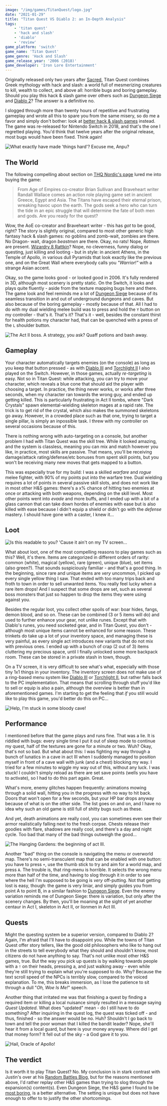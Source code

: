 ```yaml
---
image: "/img/games/TitanQuest/logo.jpg"
date: "2021-01-29"
title: "Titan Quest VS Diablo 2: an In-Depth Analysis"
tags:
    - 'titan quest'
    - 'hack and slash'
    - 'diablo'
    - 'review'
game_platform: 'switch'
game_name: 'Titan Quest'
game_genre: 'Hack and Slash'
game_release_year: '2006 (2018)'
game_developer: 'Iron Lore Entertainment'
---
```


Originally released only two years after [Sacred](/articles/reviews/sacred), Titan Quest combines Greek mythology with hack and slash: a world full of mesmerizing creatures to kill, wealth to collect, and above all: horrible bugs and boring gameplay. Should you play this hack & slash game over others such as [Dungeon Siege](/articles/reviews/dungeon-siege) and [Diablo 2](/articles/retrospectives/diablo-2)? The answer is a definitive no.

I slogged through more than twenty hours of repetitive and frustrating gameplay and wrote all this to spare you from the same misery, so do me a favor and simply don't bother: look at [better hack & slash games](/articles/features/the-best-and-worst-retro-hack-and-slash-games/) instead. The game was re-released for Nintendo Switch in 2018, and that's the one I regretted playing. You'd think that twelve years after the original release, most bugs would have been fixed. Think again!

![](/img/games/TitanQuest/nile.jpg "What exactly have made 'things hard'? Excuse me, Anpu?")

## The World

The following compelling about section on [THQ Nordic's page](https://www.thqnordic.com/article/titan-quest-coming-all-current-gen-console-platforms-2018) lured me into buying the game:

> From Age of Empires co-creator Brian Sullivan and Braveheart writer Randall Wallace comes an action role playing game set in ancient Greece, Egypt and Asia. The Titans have escaped their eternal prison, wreaking havoc upon the earth. The gods seek a hero who can turn the tide in an epic struggle that will determine the fate of both men and gods. Are you ready for the quest?

Wow, the AoE co-creator and Braveheart writer - this has _got_ to be good, right? The story is slightly original, compared to most other generic high fantasy hack & slash games: no goblins and zomb-wait, zombies are there. No Dragon- wait, dragon _beastmen_ are there. Okay, no rats! Nope, _Ratmen_ are present. [Wizardry 8 Rattkin](/tags/wizardry8)? Nope, no cleverness, funny dialog or questing, just killing and looting - but in style: in ancient Athens, in the Temple of Apollo, in various dull Pyramids that look exactly like the previous one, and on the Great Wall where everybody calls you _"Warrior!"_ with a strange Asian accent. 

Okay, so the game looks good - or looked good in 2006. It's fully rendered in 3D, although most scenery is pretty static. On the Switch, it looks and plays quite fluently - aside from the texture mapping bugs here and there. The game look and feel reminds me a lot of [Dungeon Siege](/articles/reviews/dungeon-siege) because of its seamless transition in and out of underground dungeons and caves. But also because of the boring gameplay - mostly because of that. All I had to do with my dual wielding melee build was to press and hold the `Y` button on my controller - that's it. That's it? That's it - well, besides the constant thirst for health potions my character had, that can be quenched with a press of the `L` shoulder button. 

![](/img/games/TitanQuest/boss.jpg "The Act II boss. A strategy, you ask? Quaff potions and bash away.")

## Gameplay

Your character automatically targets enemies (on the console) as long as you keep that button pressed - as with [Diablo III](/articles/reviews/diablo-3) and [Torchlight II](/articles/reviews/torchlight-2) I also played on the Switch. However, in those games, actually _re-targeting_ is easy. Not so in Titan Quest: while attacking, you can try to move your character, which reveals a blue cone that should aid the player with choosing a target. In practice, the thing never works, or works after three seconds, when my character ran towards the wrong guy, and ended up getting killed. This is particularly frustrating in Act II tombs, where "Dark Crystals" spawn elemental-wielding skeleton mages at a rapid rate. The trick is to get rid of the crystal, which also makes the summoned skeletons go away. However, in a crowded place such as that one, trying to target a single pillar, is simply an inpossible task. I threw with my controller on several occasions because of this. 

There is nothing wrong with auto-targeting on a console, but another problem I had with Titan Quest was the skill tree. While it looked amazing, and the system is classless, meaning you can mix and match however you like, in practice, most skills are passive. That means, you'll be receiving damage/attack rating/defense/etc bonuses from spent skill points, but you won't be receiving many new moves that gets mapped to a button. 

This was especially true for my build: I was a skilled _warfare_ and _rogue_ melee fighter, with 90% of my points put into the warfare tree. Dual wielding requires a lot of points in several passive skill slots, and does not work like in most other H&S games: there's a x% chance of hitting two enemies at once or attacking with both weapons, depending on the skill level. Most other points went into _evade_ and more buffs, and I ended up with a bit of a glass cannon that can take down hordes of enemies with ease but is also killed with ease because I didn't equip a shield or didn't go with the _defense_ mastery. I should have gone with a caster, I knew it... 

## Loot

![](/img/games/TitanQuest/loot.jpg "Is this readable to you? 'Cause it ain't on my TV screen...")

What about loot, one of the most compelling reasons to play games such as this? Well, it's there. Items are categorized in different orders of rarity: common (white), magical (yellow), rare (green), unique (blue), set items (also green?). That sounds suspiciously familiar - and that's a good thing. In the beginning, since rare and unique items are _very_ uncommon, I picked up every single yellow thing I saw. That ended with too many trips back and froth to town in order to sell unwanted items. You really feel lucky when a rare item drops! And I suspect that some drops are set, such as several boss monsters that just so happen to drop the items they were using against you. 

Besides the regular loot, you collect other spoils of war: boar hides, fangs, demon blood, and so on. These can be combined (3 or 5 items will do) and used to further enhance your gear, not unlike runes. Except that with Diablo's runes, you need socketed gear, and in Titan Quest, you don't - although most unique items cannot be enhanced for some reason. These trinkets do take up a lot of your inventory space, and managing these is very painful, as every single act introduces new variants that do not mix with previous ones. I ended up with a bunch of crap (2 out of 3) items cluttering my precious space, until I finally unlocked some more backpack room. These can be stored in a private stash in town, though. 

On a TV screen, it is very difficult to see what's what, especially with those tiny 1x1 things in your inventory. The inventory screen does not make use of a ring-based menu system like [Diablo III](/articles/reviews/diablo-3) or [Torchlight II](/articles/reviews/torchlight-2), but rather falls back to the PC implementation. That means that scrolling through stuff you'd like to sell or equip is also a pain, although the overview is better than in aforementioned games. I'm starting to get the feeling that _if_ you still would like to play this game, you'd better do this on PC... 

![](/img/games/TitanQuest/stuck.jpg "Help, I'm stuck in some bloody cave!")

## Performance

I mentioned before that the game plays and runs fine. That was a lie. It is riddled with bugs: every single time I put it out of sleep mode to continue my quest, half of the textures are gone for a minute or two. Wuh? Okay, that's not so bad. But what about this: I was fighting my way through a bunch of lunatics in a cave in act III when I suddenly managed to position myself in front of a cave wall with junk (and a chest) blocking my way. I tried for a few minutes to wiggle my way out of this, without any luck. I was stuck! I couldn't simply reload as there are set save points (wells you have to activate), so I had to do this part again. Great. 

What's more, enemy glitches happen frequently: animations mowing through a solid wall, hitting you in the progress with no way to hit back. Doors that won't open for a few seconds, but your HP bar drops anyway because of what is on the other side. The list goes on and on, and I have no idea why such an old game is still full of shitty bugs such as these. 

And yet, death animations are really cool, you can sometimes even see their armor realistically falling next to the fresh corpse. Chests release their goodies with flare, shadows are really cool, and there's a day and night cycle. Too bad that many of the bad things outweigh the good...

![](/img/games/TitanQuest/gardens.jpg "The Hanging Gardens: the beginning of act III.")

Another "bad" thing on the console is navigating the menu or overworld map. There's no semi-transculent map that can be enabled with one button: you have to press `+`, use the thumb stick to try and aim for a world map, and press `A`. The trouble is, that ring-menu is horrible. It selects the wrong menu more than half of the time, and having to slog through it in order to see where the hell I'm supposed to be going is _very_ off-putting. Not that getting lost is easy, though: the game is very liniar, and simply guides you from point A to point B, in a similar fashion to [Dungeon Siege](/articles/reviews/dungeon-siege). Even the enemy variation reminds me of Dungeon Siege: there is variation, but only after the scenery changes. By then, you'll be moaning at the sight of yet another centaur in Act I, skeleton in Act II, or lionmen in Act III. 

## Quests

Might the questing system be a superior version, compared to Diablo 2? Again, I'm afraid that I'll have to disappoint you. While the towns of Titan Quest offer story tellers, like the good old philosophers who like to hang out in the streets to tell everybody what they should and shouldn't know, most citizens do not have anything to say. That's not unlike most other H&S games, true. But the way you pick up quests is by walking towards people with a `!` on their heads, pressing a, and just walking away - even while they're still trying to explain what you're supposed to do. Why? Because the text scroll speed of the NPCs is terribly slow, compared to the voiced explanation. To me, this breaks immersion, as I lose the patience to sit through a dull "_Oh, Woe Is Me!_" speech. 

Another thing that irritated me was that finishing a quest by finding a required item or killing a local nuisance simply resulted in a message saying _Quest Updated_. What does "updated" mean - do I still have to do something? After inquiring in the quest log, the quest was ticked off - and thus, finished - so the answer would be no. Huh? Shouldn't I go back to town and tell the poor woman that I killed the bandit leader? Nope, she'll hear it from a local guard, but here is your money anyway. Where did I get that money form? It fell out of the sky - a God gave it to you. 

![](/img/games/TitanQuest/temple.jpg "Hail, Oracle of Apollo!")

## The verdict

Is it worth it to play Titan Quest? No. My conclusion is in stark contrast with Justin's over at his [Random Battles Blog](https://randombattlesblog.wordpress.com/2020/10/03/rpg-beaten-titan-quest/), but for the reasons mentioned above, I'd rather replay other H&S games than trying to slog through the expansion(s) content(s). Even Dungeon Siege, the H&S game I found to be [most boring](/articles/features/the-best-and-worst-retro-hack-and-slash-games/), is a better alternative. The setting is unique but does not have enough to offer to to justify the other shortcomings.


